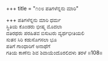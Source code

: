 +++
title = "೧೦೮ ಪತಿಗಳೆನ್ನನು ಮಾರಿ"

+++
ಪತಿಗಳೆನ್ನನು ಮಾರಿ ಧರ್ಮ  
ಸ್ಥಿತಿಯ ಕೊಂಡರು ಭೀಷ್ಮ ಮೊದಲಾ  
ದತಿರಥರು ಪರಹಿತವ ಬಿಸುಟರು ವ್ಯರ್ಥಭೀತಿಯಲಿ  
ಸುತನ ಸಿರಿ ಕಡುಸೊಗಸಲಾ ಭೂ  
ಪತಿಗೆ ಗಾಂಧಾರಿಗೆ ಅನಾಥೆಗೆ  
ಗತಿಯ ಕಾಣೆನು ಶಿವ ಶಿವಾಯೆಂದೊರಲಿದಳು ತರಳೆ    ॥108॥